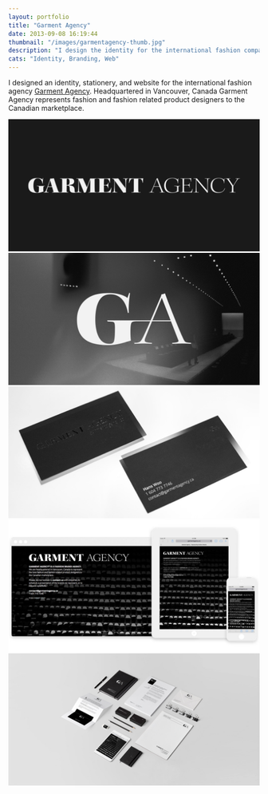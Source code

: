 ```yaml
---
layout: portfolio
title: "Garment Agency"
date: 2013-09-08 16:19:44
thumbnail: "/images/garmentagency-thumb.jpg"
description: "I design the identity for the international fashion company Garment Agency."
cats: "Identity, Branding, Web"
---
```

<p class="work-content">I designed an identity, stationery, and website for the international fashion agency <a href="http://www.garmentagency.ca" title="Garment Agency">Garment Agency</a>. Headquartered in Vancouver, Canada Garment Agency represents fashion and fashion related product designers to the Canadian marketplace.</p>
<img src="/images/01-garment-agency-wordmark.jpg" alt="Garment Agency Wordmark" />
<img src="/images/02-garment-agency-monogram.jpg" alt="Garment Agency Monogram" />
<img src="/images/03-garment-agency-cards-photo.jpg" alt="Garment Agency Business Cards" />
<img src="/images/04-garment-agency-chromeipadiphone.jpg" alt="Garment Agency Responsive Web Page." />
<img src="/images/05-garment-agency-lateralbrand.jpg" alt="A lateral view of the identity and branding for Garment Agency." />